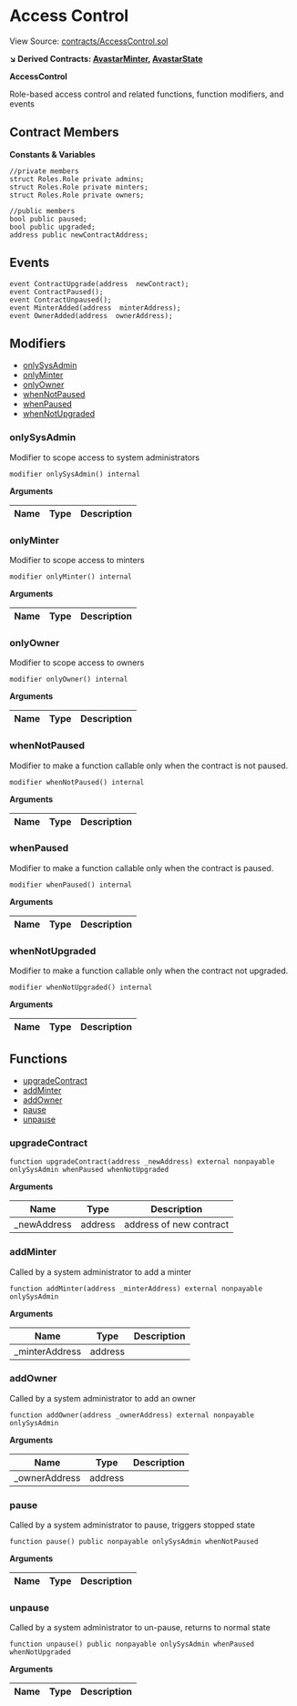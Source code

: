 # Access Control

View Source: [contracts/AccessControl.sol](https://github.com/Dapp-Wizards/Avastars-Contracts/blob/master/contracts/AccessControl.sol)

**↘ Derived Contracts: [AvastarMinter](AvastarMinter.md), [AvastarState](AvastarState.md)**

**AccessControl**

Role-based access control and related functions, function modifiers, and events

## Contract Members
**Constants & Variables**

```solidity
//private members
struct Roles.Role private admins;
struct Roles.Role private minters;
struct Roles.Role private owners;

//public members
bool public paused;
bool public upgraded;
address public newContractAddress;

```

## Events

```solidity
event ContractUpgrade(address  newContract);
event ContractPaused();
event ContractUnpaused();
event MinterAdded(address  minterAddress);
event OwnerAdded(address  ownerAddress);
```

## Modifiers

- [onlySysAdmin](#onlysysadmin)
- [onlyMinter](#onlyminter)
- [onlyOwner](#onlyowner)
- [whenNotPaused](#whennotpaused)
- [whenPaused](#whenpaused)
- [whenNotUpgraded](#whennotupgraded)

### onlySysAdmin

Modifier to scope access to system administrators

```solidity
modifier onlySysAdmin() internal
```

**Arguments**

| Name        | Type           | Description  |
| ------------- |------------- | -----|

### onlyMinter

Modifier to scope access to minters

```solidity
modifier onlyMinter() internal
```

**Arguments**

| Name        | Type           | Description  |
| ------------- |------------- | -----|

### onlyOwner

Modifier to scope access to owners

```solidity
modifier onlyOwner() internal
```

**Arguments**

| Name        | Type           | Description  |
| ------------- |------------- | -----|

### whenNotPaused

Modifier to make a function callable only when the contract is not paused.

```solidity
modifier whenNotPaused() internal
```

**Arguments**

| Name        | Type           | Description  |
| ------------- |------------- | -----|

### whenPaused

Modifier to make a function callable only when the contract is paused.

```solidity
modifier whenPaused() internal
```

**Arguments**

| Name        | Type           | Description  |
| ------------- |------------- | -----|

### whenNotUpgraded

Modifier to make a function callable only when the contract not upgraded.

```solidity
modifier whenNotUpgraded() internal
```

**Arguments**

| Name        | Type           | Description  |
| ------------- |------------- | -----|

## **Functions**

- [upgradeContract](#upgradecontract)
- [addMinter](#addminter)
- [addOwner](#addowner)
- [pause](#pause)
- [unpause](#unpause)

### upgradeContract

```solidity
function upgradeContract(address _newAddress) external nonpayable onlySysAdmin whenPaused whenNotUpgraded 
```

**Arguments**

| Name        | Type           | Description  |
| ------------- |------------- | -----|
| _newAddress | address | address of new contract | 

### addMinter

Called by a system administrator to add a minter

```solidity
function addMinter(address _minterAddress) external nonpayable onlySysAdmin 
```

**Arguments**

| Name        | Type           | Description  |
| ------------- |------------- | -----|
| _minterAddress | address |  | 

### addOwner

Called by a system administrator to add an owner

```solidity
function addOwner(address _ownerAddress) external nonpayable onlySysAdmin 
```

**Arguments**

| Name        | Type           | Description  |
| ------------- |------------- | -----|
| _ownerAddress | address |  | 

### pause

Called by a system administrator to pause, triggers stopped state

```solidity
function pause() public nonpayable onlySysAdmin whenNotPaused 
```

**Arguments**

| Name        | Type           | Description  |
| ------------- |------------- | -----|

### unpause

Called by a system administrator to un-pause, returns to normal state

```solidity
function unpause() public nonpayable onlySysAdmin whenPaused whenNotUpgraded 
```

**Arguments**

| Name        | Type           | Description  |
| ------------- |------------- | -----|

